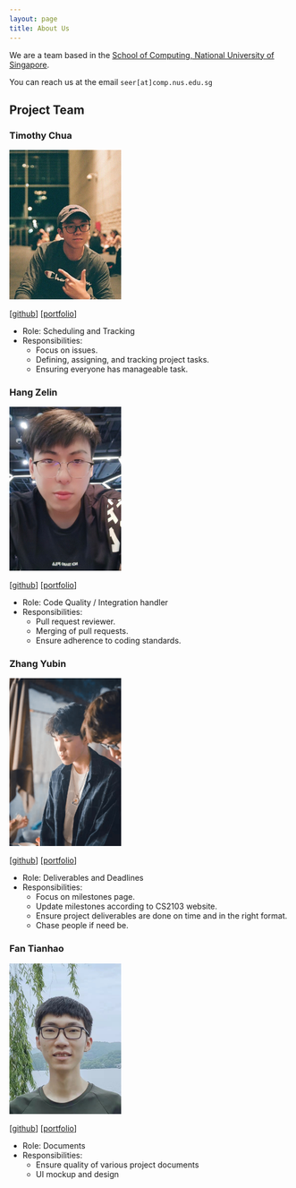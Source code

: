 ```yaml
---
layout: page
title: About Us
---
```


We are a team based in the [School of Computing, National University of Singapore](http://www.comp.nus.edu.sg).

You can reach us at the email `seer[at]comp.nus.edu.sg`

## Project Team

### Timothy Chua

<img src="images/ooawagaeri.jpg" width="200px">

[[github](https://github.com/ooawagaeri)]
[[portfolio](team/ooawagaeri.md)]

* Role: Scheduling and Tracking
* Responsibilities:
  * Focus on issues.
  * Defining, assigning, and tracking project tasks.
  * Ensuring everyone has manageable task.

### Hang Zelin

<img src="images\hangzelin.png" width="200px">

[[github](https://github.com/hangzelin)]
[[portfolio](team/hangzelin.md)]

* Role: Code Quality / Integration handler
* Responsibilities:
  * Pull request reviewer.
  * Merging of pull requests.
  * Ensure adherence to coding standards.

### Zhang Yubin

<img src="images\Kimowarui.png" width="200px">

[[github](https://github.com/Kimowarui)]
[[portfolio](team/zhangyubin.md)]

* Role: Deliverables and Deadlines
* Responsibilities:
  * Focus on milestones page.
  * Update milestones according to CS2103 website.
  * Ensure project deliverables are done on time and in the right format.
  * Chase people if need be.

### Fan Tianhao

<img src="images\ttraveller7.png" width="200px">

[[github](https://github.com/TTraveller7)]
[[portfolio](team/ttraveller7.md)]

* Role: Documents
* Responsibilities:
  * Ensure quality of various project documents
  * UI mockup and design
  